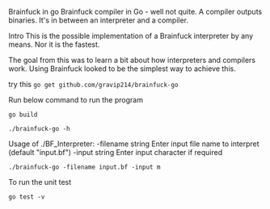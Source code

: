 Brainfuck in go
Brainfuck compiler in Go - well not quite. A compiler outputs binaries. It's in between an interpreter and a compiler.

Intro
This is the possible implementation of a Brainfuck interpreter by any means. Nor it is the fastest.

The goal from this was to learn a bit about how interpreters and compilers work. Using Brainfuck looked to be the simplest way to achieve this.


 try this `go get github.com/gravip214/brainfuck-go`
 
Run below command to run the program

`go build`

`./brainfuck-go -h`

Usage of ./BF_Interpreter:
  -filename string
    	Enter input file name to interpret (default "input.bf")
  -input string
    	Enter input character if required

`./brainfuck-go -filename input.bf -input m`

To run the unit test

`go test -v`

